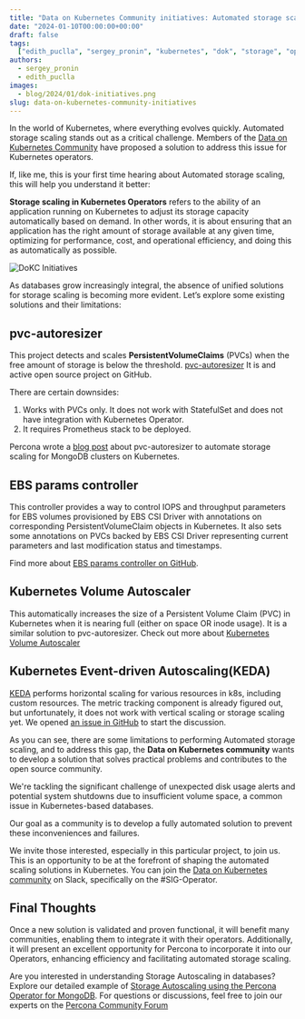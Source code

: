 ```yaml
---
title: "Data on Kubernetes Community initiatives: Automated storage scaling"
date: "2024-01-10T00:00:00+00:00"
draft: false
tags:
  ["edith_puclla", "sergey_pronin", "kubernetes", "dok", "storage", "operators"]
authors:
  - sergey_pronin
  - edith_puclla
images:
  - blog/2024/01/dok-initiatives.png
slug: data-on-kubernetes-community-initiatives
---
```


In the world of Kubernetes, where everything evolves quickly. Automated storage scaling stands out as a critical challenge. Members of the [Data on Kubernetes Community](https://dok.community/) have proposed a solution to address this issue for Kubernetes operators.

If, like me, this is your first time hearing about Automated storage scaling, this will help you understand it better:

**Storage scaling in Kubernetes Operators** refers to the ability of an application running on Kubernetes to adjust its storage capacity automatically based on demand. In other words, it is about ensuring that an application has the right amount of storage available at any given time, optimizing for performance, cost, and operational efficiency, and doing this as automatically as possible.

![DoKC Initiatives](blog/2024/01/dok-initiatives.png)

As databases grow increasingly integral, the absence of unified solutions for storage scaling is becoming more evident. Let’s explore some existing solutions and their limitations:

## pvc-autoresizer

This project detects and scales **PersistentVolumeClaims** (PVCs) when the free amount of storage is below the threshold. [pvc-autoresizer](https://github.com/topolvm/pvc-autoresizer) It is and active open source project on GitHub.

There are certain downsides:

1. Works with PVCs only. It does not work with StatefulSet and does not have integration with Kubernetes Operator.
2. It requires Prometheus stack to be deployed.

Percona wrote a [blog post](https://www.percona.com/blog/storage-autoscaling-with-percona-operator-for-mongodb/) about pvc-autoresizer to automate storage scaling for MongoDB clusters on Kubernetes.

## EBS params controller

This controller provides a way to control IOPS and throughput parameters for EBS volumes provisioned by EBS CSI Driver with annotations on corresponding PersistentVolumeClaim objects in Kubernetes. It also sets some annotations on PVCs backed by EBS CSI Driver representing current parameters and last modification status and timestamps.

Find more about [EBS params controller on GitHub](https://github.com/Altinity/ebs-params-controller).

## Kubernetes Volume Autoscaler

This automatically increases the size of a Persistent Volume Claim (PVC) in Kubernetes when it is nearing full (either on space OR inode usage). It is a similar solution to pvc-autoresizer. Check out more about [Kubernetes Volume Autoscaler](https://github.com/DevOps-Nirvana/Kubernetes-Volume-Autoscaler)

## Kubernetes Event-driven Autoscaling(KEDA)

[KEDA](https://keda.sh/) performs horizontal scaling for various resources in k8s, including custom resources. The metric tracking component is already figured out, but unfortunately, it does not work with vertical scaling or storage scaling yet. We opened [an issue in GitHub](https://github.com/kedacore/keda/issues/5232) to start the discussion.

As you can see, there are some limitations to performing Automated storage scaling, and to address this gap, the **Data on Kubernetes community** wants to develop a solution that solves practical problems and contributes to the open source community.

We're tackling the significant challenge of unexpected disk usage alerts and potential system shutdowns due to insufficient volume space, a common issue in Kubernetes-based databases.

Our goal as a community is to develop a fully automated solution to prevent these inconveniences and failures.

We invite those interested, especially in this particular project, to join us. This is an opportunity to be at the forefront of shaping the automated scaling solutions in Kubernetes. You can join the [Data on Kubernetes community](https://join.slack.com/t/dokcommunity/shared_invite/zt-2a0ahuhsh-MdZ4OpF4nr_s4kyOwTurVw) on Slack, specifically on the #SIG-Operator.

## Final Thoughts

Once a new solution is validated and proven functional, it will benefit many communities, enabling them to integrate it with their operators. Additionally, it will present an excellent opportunity for Percona to incorporate it into our Operators, enhancing efficiency and facilitating automated storage scaling.

Are you interested in understanding Storage Autoscaling in databases? Explore our detailed example of [Storage Autoscaling using the Percona Operator for MongoDB](https://www.percona.com/blog/storage-autoscaling-with-percona-operator-for-mongodb/). For questions or discussions, feel free to join our experts on the [Percona Community Forum](https://forums.percona.com/)

